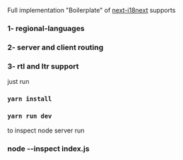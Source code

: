 
Full implementation "Boilerplate" of [next-i18next](https://github.com/isaachinman/next-i18next)
supports
### 1- regional-languages
### 2- server and client routing
### 3- rtl and ltr support


just run 
### `yarn install`
### `yarn run dev`

to inspect node server run
### node --inspect index.js